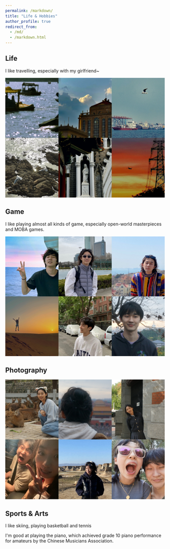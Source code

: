 ```yaml
---
permalink: /markdown/
title: "Life & Hobbies"
author_profile: true
redirect_from: 
  - /md/
  - /markdown.html
---
```

## Life
I like travelling, especially with my girlfriend~

<img src="../images/Life1.jpg">

## Game
I like playing almost all kinds of game, especially open-world masterpieces and MOBA games.

<img src="../images/Life2.jpg">

## Photography

<img src="../images/Life3.jpg">

## Sports & Arts
I like skiing, playing basketball and tennis

I'm good at playing the piano, which achieved grade 10 piano performance for amateurs by the Chinese Musicians Association.

